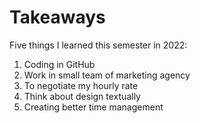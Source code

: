 # Takeaways

Five things I learned this semester in 2022:

1. Coding in GitHub
2. Work in small team of marketing agency
3. To negotiate my hourly rate
4. Think about design textually
5. Creating better time management
